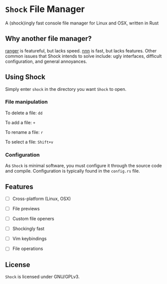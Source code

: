 # `Shock` File Manager

A (shock)ingly fast console file manager for Linux and OSX, written in Rust

## Why another file manager?

[ranger](https://github.com/ranger/ranger) is featureful, but lacks speed. [nnn](https://github.com/jarun/nnn) is fast, but lacks features. Other common issues that Shock intends to solve include: ugly interfaces, difficult configuration, and general annoyances.

## Using Shock

Simply enter `shock` in the directory you want `Shock` to open.

### File manipulation

To delete a file: `dd`

To add a file: `+`

To rename a file: `r`

To select a file: `Shift+v`

### Configuration

As `Shock` is minimal software, you must configure it through the source code and compile. Configuration is typically found in the `config.rs` file.

## Features

- [ ] Cross-platform (Linux, OSX)

- [ ] File previews

- [ ] Custom file openers

- [ ] Shockingly fast

- [ ] Vim keybindings

- [ ] File operations

## License

`Shock` is licensed under GNU/GPLv3.




